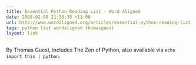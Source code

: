 ```yaml
---
title: Essential Python Reading List - Word Aligned
date: 2008-02-08 21:36:35 +11:00
url: http://www.wordaligned.org/articles/essential-python-reading-list
tags: python list wordaligned thomasguest
layout: link
---
```

By Thomas Guest, includes The Zen of Python, also available via `echo import this | python`.
